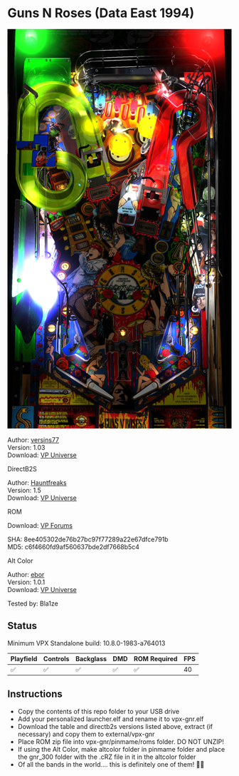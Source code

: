 # Guns N Roses (Data East 1994) 

![Table Preview](../../images/vpx-gnr.png)

Author: [versins77](https://vpuniverse.com/profile/29661-versins77/)  
Version: 1.03  
Download: [VP Universe](https://vpuniverse.com/files/file/14967-guns-n-roses-data-east-1994/)

DirectB2S

Author: [Hauntfreaks](https://vpuniverse.com/profile/5216-hauntfreaks/)  
Version: 1.5  
Download: [VP Universe](https://vpuniverse.com/files/file/12850-guns-n-roses-data-east-1994-b2s-full-dmd/)

ROM

Download: [VP Forums](https://www.vpforums.org/index.php?app=downloads&showfile=194)  

SHA: 8ee405302de76b27bc97f77289a22e67dfce791b  
MD5: c6f4660fd9af560637bde2df7668b5c4

Alt Color

Author: [ebor](https://vpuniverse.com/profile/29168-ebor/)  
Version: 1.0.1  
Download: [VP Universe](https://vpuniverse.com/files/file/17131-guns-n-roses-data-east-1994-dmd-64-colors-serum-format/)

Tested by: Bla1ze  

## Status 

Minimum VPX Standalone build: 10.8.0-1983-a764013

| Playfield | Controls | Backglass | DMD | ROM Required | FPS | 
|-----------|----------|-----------|-----|--------------|-----|
| :white_check_mark: | :white_check_mark: | :white_check_mark: | :white_check_mark: | :white_check_mark: | 40 |

## Instructions

- Copy the contents of this repo folder to your USB drive
- Add your personalized launcher.elf and rename it to vpx-gnr.elf
- Download the table and directb2s versions listed above, extract (if necessary) and copy them to external/vpx-gnr
- Place ROM zip file into vpx-gnr/pinmame/roms folder. DO NOT UNZIP!
- If using the Alt Color, make altcolor folder in pinmame folder and place the gnr_300 folder with the .cRZ file in it in the altcolor folder
- Of all the bands in the world.... this is definitely one of them! 🔫🌹
